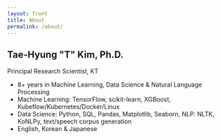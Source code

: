 ```yaml
---
layout: front
title: About
permalink: /about/
---
```


## Tae-Hyung "T" Kim, Ph.D.

Principal Research Scientist, KT

- 8+ years in Machine Learning, Data Science & Natural Language Processing
- Machine Learning: TensorFlow, scikit-learn, XGBoost, Kubeflow/Kubernetes/Docker/Linux
- Data Science: Python, SQL, Pandas, Matplotlib, Seaborn, NLP: NLTK, KoNLPy, text/speech corpus generation
- English, Korean & Japanese



